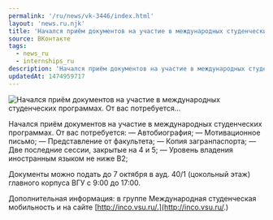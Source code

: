 ```yaml
---
permalink: '/ru/news/vk-3446/index.html'
layout: 'news.ru.njk'
title: 'Начался приём документов на участие в международных студенческих программах. От вас потребуется'
source: ВКонтакте
tags:
  - news_ru
  - internships_ru
description: 'Начался приём документов на участие в международных студенческих программах. От вас потребуется…'
updatedAt: 1474959717
---
```

![Начался приём документов на участие в международных студенческих программах. От вас потребуется…](https://sun9-76.userapi.com/impf/c626631/v626631195/2e780/0IUJsIUpTZA.jpg?size=1280x853&quality=96&sign=48c70f9f47fbf91c92a076c9fda0598e&c_uniq_tag=gVCXsCbslZ5UQATcwF2DVnWtRsqhSFqfdjZIafgBPSc&type=album)

Начался приём документов на участие в международных студенческих программах. От вас потребуется:
— Автобиография;
— Мотивационное письмо;
— Представление от факультета;
— Копия загранпаспорта;
— Две последние сессии, закрытые на 4 и 5;
— Уровень владения иностранным языком не ниже В2;

Документы можно подать до 7 октября в ауд. 40/1 (цокольный этаж) главного корпуса ВГУ с 9:00 до 17:00.

Дополнительная информация: в группе Международная студенческая мобильность и на сайте [http://inco.vsu.ru/.](http://inco.vsu.ru/.)
